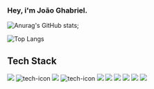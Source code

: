 ### Hey, i'm João Ghabriel.


![Anurag's GitHub stats](https://github-readme-stats.vercel.app/api?username=joaoghabriell1&show_icons=true&theme=dark);

![Top Langs](https://github-readme-stats.vercel.app/api/top-langs/?username=joaoghabriell1&size_weight=0.5&count_weight=0.5)

## Tech Stack

<div style="display: inline-block">
     <img src ="https://img.shields.io/badge/TypeScript-007ACC?style=for-the-badge&logo=typescript&logoColor=white">
     <img src="https://img.shields.io/badge/React-20232A?style=for-the-badge&logo=react&logoColor=61DAFB" alt="tech-icon">
     <img src='https://img.shields.io/badge/Next-black?style=for-the-badge&logo=next.js&logoColor=white'>
     <img src="https://img.shields.io/badge/JavaScript-F7DF1E?style=for-the-badge&logo=javascript&logoColor=black" alt="tech-icon">
     <img src='https://img.shields.io/badge/-React%20Query-FF4154?style=for-the-badge&logo=react%20query&logoColor=white'>
     <img src='https://img.shields.io/badge/redux-%23593d88.svg?style=for-the-badge&logo=redux&logoColor=white'>
     <img src='https://img.shields.io/badge/React%20Hook%20Form-%23EC5990.svg?style=for-the-badge&logo=reacthookform&logoColor=white'>
     <img src='https://img.shields.io/badge/React_Router-CA4245?style=for-the-badge&logo=react-router&logoColor=white'>
     <img src='https://img.shields.io/badge/php-%23777BB4.svg?style=for-the-badge&logo=php&logoColor=white'>
     <img src='https://img.shields.io/badge/firebase-%23039BE5.svg?style=for-the-badge&logo=firebase'>
<div/>
